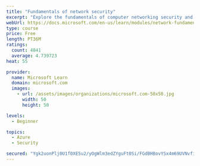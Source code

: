 ```yaml
---
title: "Fundamentals of network security"
excerpt: "Explore the fundamentals of computer networking security and monitoring."
webUrl: https://docs.microsoft.com/en-us/learn/modules/network-fundamentals-2/
type: course
price: Free
length: PT36M
ratings:
  count: 4841
  average: 4.739723
heat: 55

provider:
  name: Microsoft Learn
  domain: microsoft.com
  images:
    - url: /assets/images/organizations/microsoft.com-50x50.jpg
      width: 50
      height: 50

levels:
  - Beginner

topics:
  - Azure
  - Security

secured: "Ygk2uonPlj0U1f0XE5u2/yOgWlm3edZYguFt0Si/FGdBHBovYSx4m69UVNvfiduCeiEXr2mvwoKPY+v7C2omTOrJsa7nYi/L+NNRdpSXs2sDoqWBEZmypNsVgv3USgypeFpd9P2adckcRdQkjL9+FAUxLAh3YmWWvcdBzJtRlEn3rn1ZfpE+6J0Ubqiy1AcdJnHevQTO4U6YS1vT3zkrVVbEwm63TdrBHfcyMJviC/u3HLPRvN8LHAHjChn2wMogg+YK2EX3SoaGvWH3JE1pbMwr2PU7QKaC6+cEC1l3VQT6jx+GXblxZE3+4L6ORBJqx0hk0h9ig38Jefl2YURUtyuf5uiL2hBZopibdSmAtuCeBRpuAVL4EJUpEnpmbbr8RQJwogK5XSLt/zd/OXG1N3jBK2fkecTZE4/G7GoKaKY=;oKHZiZLb24IvePde2LAdxQ=="
---
```


